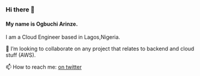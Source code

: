 ### Hi there 👋

#### My name is Ogbuchi Arinze.

I am a Cloud Engineer based in Lagos,Nigeria. <br>


👯 I’m looking to collaborate on any project that relates to backend and cloud stuff (AWS).<br>

📫 How to reach me: [on twitter](www.twitter.com/arinze_xavier)<br>

<!--
**blackxavier/blackxavier** is a ✨ _special_ ✨ repository because its `README.md` (this file) appears on your GitHub profile.

Here are some ideas to get you started:

- 🔭 I’m currently working on ...
- 🌱 I’m currently learning ...
- 👯 I’m looking to collaborate on ...
- 🤔 I’m looking for help with ...
- 💬 Ask me about ...
- 📫 How to reach me: ...
- 😄 Pronouns: ...
- ⚡ Fun fact: ...
-->
